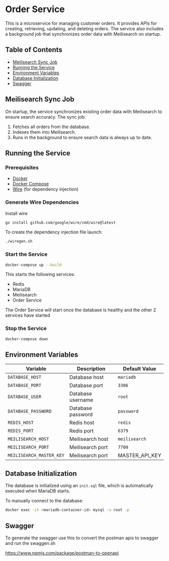 # Order Service

This is a microservice for managing customer orders. It provides APIs for creating, retrieving, updating, and deleting orders. The service also includes a background job that synchronizes order data with Meilisearch on startup.

## Table of Contents
- [Meilisearch Sync Job](#meilisearch-sync-job)
- [Running the Service](#running-the-service)
- [Environment Variables](#environment-variables)
- [Database Initialization](#database-initialization)
- [Swagger](#swagger)


## Meilisearch Sync Job

On startup, the service synchronizes existing order data with Meilisearch to ensure search accuracy. The sync job:
1. Fetches all orders from the database.
2. Indexes them into Meilisearch.
3. Runs in the background to ensure search data is always up to date.

## Running the Service

### **Prerequisites**
- [Docker](https://www.docker.com/get-started)
- [Docker Compose](https://docs.docker.com/compose/)
- [Wire](https://github.com/google/wire) (for dependency injection)

### **Generate Wire Dependencies**

Install wire
```sh
go install github.com/google/wire/cmd/wire@latest
```

To create the dependency injection file launch:
```sh
./wiregen.sh
```

### **Start the Service**
```sh
docker-compose up --build
```
This starts the following services:
- Redis
- MariaDB
- Meilisearch
- Order Service

The Order Service will start  once the database is healthy and the other 2 services have started

### **Stop the Service**
```sh
docker-compose down
```

## Environment Variables
| Variable                 | Description                         | Default Value  |
|--------------------------|---------------------------------|----------------|
| `DATABASE_HOST`          | Database host                   | `mariadb`      |
| `DATABASE_PORT`          | Database port                   | `3306`         |
| `DATABASE_USER`          | Database username               | `root`         |
| `DATABASE_PASSWORD`      | Database password               | `password`     |
| `REDIS_HOST`             | Redis host                      | `redis`        |
| `REDIS_PORT`             | Redis port                      | `6379`         |
| `MEILISEARCH_HOST`       | Meilisearch host               | `meilisearch`  |
| `MEILISEARCH_PORT`       | Meilisearch port               | `7700`         |
| `MEILISEARCH_MASTER_KEY` | Meilisearch port               | MASTER_API_KEY |

## Database Initialization
The database is initialized using an `init.sql` file, which is automatically executed when MariaDB starts.

To manually connect to the database:
```sh
docker exec -it <mariadb-container-id> mysql -u root -p
```

## Swagger

To generate the swagger use this to convert the postman apis to swagger
and run the swaggen.sh

https://www.npmjs.com/package/postman-to-openapi
